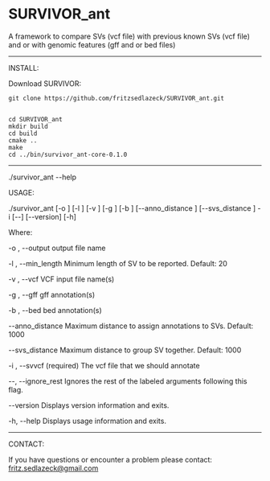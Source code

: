# SURVIVOR_ant
A framework to compare SVs (vcf file) with previous known SVs (vcf file) and or with genomic features (gff and or bed files)

**************************************

INSTALL:

Download SURVIVOR:
```
git clone https://github.com/fritzsedlazeck/SURVIVOR_ant.git


cd SURVIVOR_ant
mkdir build
cd build
cmake ..
make
cd ../bin/survivor_ant-core-0.1.0
```

**************************************


 ./survivor_ant --help

USAGE: 

   ./survivor_ant  [-o <string>] [-l <int>] [-v <string>] [-g <string>] [-b
                   <string>] [--anno_distance <int>] [--svs_distance <int>]
                   -i <string> [--] [--version] [-h]


Where: 

   -o <string>,  --output <string>
      output file name

   -l <int>,  --min_length <int>
     Minimum length of SV to be reported. Default: 20

   -v <string>,  --vcf <string>
     VCF input file name(s)

   -g <string>,  --gff <string>
      gff annotation(s)

   -b <string>,  --bed <string>
      bed annotation(s)

   --anno_distance <int>
     Maximum distance to assign annotations to SVs. Default: 1000

   --svs_distance <int>
     Maximum distance to group SV together. Default: 1000

   -i <string>,  --svvcf <string>
     (required)  The vcf file that we should annotate

   --,  --ignore_rest
     Ignores the rest of the labeled arguments following this flag.

   --version
     Displays version information and exits.

   -h,  --help
     Displays usage information and exits.


**************************************
CONTACT:

If you have questions or encounter a problem please contact:
fritz.sedlazeck@gmail.com
